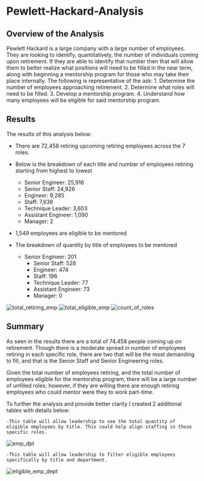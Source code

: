 # Pewlett-Hackard-Analysis


## Overview of the Analysis
Pewlett Hackard is a large company with a large number of employees. They are looking to identify, quantitatively, the number of individuals coming upon retirement.
If they are able to identify that number then that will allow them to better realize what positions will need to be filled in the near term, along with beginning a mentorship
program for those who may take their place internally. The following is representative of the ask:
	1. Determine the number of employees approaching retirement.
	2. Determine what roles will need to be filled.
	3. Develop a mentorship program.
	4. Understand how many employees will be eligible for said mentorship program.

## Results
The results of this analysis below:

* There are 72,458 retiring upcoming retiring employees across the 7 roles.
* Below is the breakdown of each title and number of employees retiring starting from highest to lowest
	* Senior Engineer: 25,916
	* Senior Staff: 24,926
   	* Engineer: 9,285
  	* Staff: 7,636
  	* Technique Leader: 3,603
   	* Assistant Engineer: 1,090
   	* Manager: 2
* 1,549 employees are eligible to be mentored

* The breakdown of quantity by title of employees to be mentored 
	* Senior Engineer: 201
    	* Senior Staff: 528
     	* Engineer: 474
    	* Staff: 196
       	* Technique Leader: 77
    	* Assistant Engineer: 73
    	* Manager: 0

![total_retiring_emp](https://user-images.githubusercontent.com/114610539/202871553-793e11d7-ca76-4150-96cf-1e65d3bc8d75.png)
![total_eligible_emp](https://user-images.githubusercontent.com/114610539/202871562-50cf2b78-4b53-496e-a4f8-7bbe6b696a43.png)
![count_of_roles](https://user-images.githubusercontent.com/114610539/202871567-a1dbf214-6ec4-4fa8-b9db-4b21fc252a97.png)


## Summary
As seen in the results there are a total of 74,458 people coming up on retirement. Though there is a moderate spread in number of employees retiring in each specific role, there are two that will be the most demanding to fill, and that is
the Senior Staff and Senior Engineering roles. 

Given the total number of employees retiring, and the total number of employees eligible for the mentorship program, there will be a large number of unfilled roles; however, if they are willing there are enough retiring employees who could
mentor were they to work part-time.

To further the analysis and provide better clarity I created 2 additional tables with details below:


	-This table will allow leadership to see the total quantity of eligible employees by title. This could help align staffing in those specific roles.
![emp_dpt](https://user-images.githubusercontent.com/114610539/202871581-adfef709-1ec8-4b94-a4c0-c6e567a41688.png)



	-This table will allow leadership to filter eligible employees specifically by title and department. 
![eligible_emp_dept](https://user-images.githubusercontent.com/114610539/202871589-8cb057b0-98c9-44be-9ee5-f1ca3e5690e9.png)



